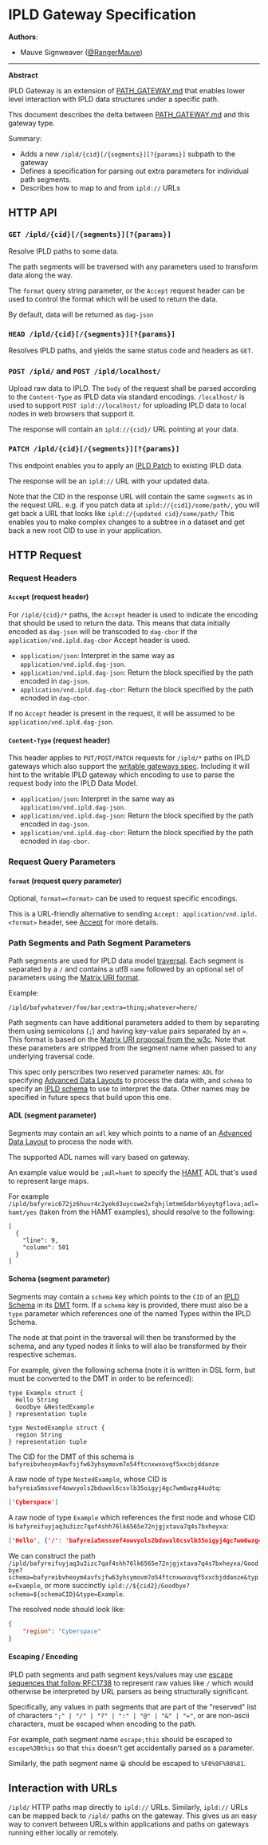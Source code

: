 # IPLD Gateway Specification

**Authors**:

- Mauve Signweaver ([@RangerMauve](https://github.com/RangerMauve))

----

**Abstract**

IPLD Gateway is an extension of [PATH_GATEWAY.md](./PATH_GATEWAY.md) that enables lower level interaction with IPLD data structures under a specific path.

This document describes the delta between [PATH_GATEWAY.md](./PATH_GATEWAY.md) and this gateway type.

Summary:

- Adds a new `/ipld/{cid}[/{segments}][?{params}]` subpath to the gateway
- Defines a specification for parsing out extra parameters for individual path segments.
- Describes how to map to and from `ipld://` URLs

## HTTP API

### `GET /ipld/{cid}[/{segments}][?{params}]`

Resolve IPLD paths to some data.

The path segments will be traversed with any parameters used to transform data along the way.

The `format` query string parameter, or the `Accept` request header can be used to control the format which will be used to return the data.

By default, data will be returned as `dag-json`

<!--
TODO: Cache control semantics?
TODO: Add more details on how the traversal works?
-->

### `HEAD /ipld/{cid}[/{segments}][?{params}]`

Resolves IPLD paths, and yields the same status code and headers as `GET`.

### `POST /ipld/` and `POST /ipld/localhost/`

Upload raw data to IPLD.
The `body` of the request shall be parsed according to the `Content-Type` as IPLD data via standard encodings.
`/localhost/` is used to support `POST ipld://localhost/` for uploading IPLD data to local nodes in web browsers that support it.

The response will contain an `ipld://{cid}/` URL pointing at your data.

<!--
TODO: Only allow `/localhost/`? Get rid of `/localhost` from the spec if light clients with protocol handlers don't matter/
-->

### `PATCH /ipld/{cid}[/{segments}][?{params}]`

This endpoint enables you to apply an [IPLD Patch](https://ipld.io/specs/patch/) to existing IPLD data.

<!--
TODO: Talk about content encoding
TODO: Mention interaction with ADLs/Schemeas/Selectors
-->

The response will be an `ipld://` URL with your updated data.

Note that the CID in the response URL will contain the same `segments` as in the request URL.
e.g. if you patch data at `ipld://{cid1}/some/path/`, you will get back a URL that looks like `ipld://{updated cid}/some/path/`
This enables you to make complex changes to a subtree in a dataset and get back a new root CID to use in your application.

## HTTP Request

### Request Headers

#### `Accept` (request header)

For `/ipld/{cid}/*` paths, the `Accept` header is used to indicate the encoding that should be used to return the data.
This means that data initially encoded as `dag-json` will be transcoded to `dag-cbor` if the `application/vnd.ipld.dag-cbor` Accept header is used.

- `application/json`: Interpret in the same way as `application/vnd.ipld.dag-json`.
- `application/vnd.ipld.dag-json`: Return the block specified by the path encoded in `dag-json`.
- `application/vnd.ipld.dag-cbor`: Return the block specified by the path ecnoded in `dag-cbor`.

If no `Accept` header is present in the request, it will be assumed to be `application/vnd.ipld.dag-json`.

#### `Content-Type` (request header)

This header applies to `PUT/POST/PATCH` requests for `/ipld/*` paths on IPLD gateways which also support the [writable gateways spec](./WRITABLE_GATEWAY.md).
Including it will hint to the writable IPLD gateway which encoding to use to parse the request body into the IPLD Data Model.

- `application/json`: Interpret in the same way as `application/vnd.ipld.dag-json`.
- `application/vnd.ipld.dag-json`: Return the block specified by the path encoded in `dag-json`.
- `application/vnd.ipld.dag-cbor`: Return the block specified by the path ecnoded in `dag-cbor`.

### Request Query Parameters

#### `format` (request query parameter)

Optional, `format=<format>` can be used to request specific encodings.

This is a URL-friendly alternative to sending `Accept: application/vnd.ipld.<format>` header, see [Accept](#accept-request-header) for more details.

### Path Segments and Path Segment Parameters

Path segments are used for IPLD data model [traversal](https://ipld.io/docs/data-model/traversal/).
Each segment is separated by a `/` and contains a utf8 `name` followed by an optional set of parameters using the [Matrix URI format](https://www.w3.org/DesignIssues/MatrixURIs.html).

Example:

```
/ipld/bafywhatever/foo/bar;extra=thing;whatever=here/
```

Path segments can have additional parameters added to them by separating them using semicolons (`;`) and having key-value pairs separated by an `=`.
This format is based on the [Matrix URI proposal from the w3c](https://www.w3.org/DesignIssues/MatrixURIs.html).
Note that these parameters are stripped from the segment name when passed to any underlying traversal code.

This spec only perscribes two reserved parameter names: `ADL` for specifying [Advanced Data Layouts](https://ipld.io/docs/advanced-data-layouts/) to process the data with, and `schema` to specify an [IPLD schema](https://ipld.io/docs/schemas/intro/) to use to interpret the data.
Other names may be specified in future specs that build upon this one.

#### ADL (segment parameter)

Segments may contain an `adl` key which points to a name of an [Advanced Data Layout](https://ipld.io/docs/advanced-data-layouts/intro/) to process the node with.

The supported ADL names will vary based on gateway.

An example value would be `;adl=hamt` to specify the [HAMT](https://ipld.io/specs/advanced-data-layouts/hamt/) ADL that's used to represent large maps.

For example `/ipld/bafyreic672jz6huur4c2yekd3uycswe2xfqhjlmtmm5dorb6yoytgflova;adl=hamt/yes` (taken from the HAMT examples), should resolve to the following:

```
[
  {
    "line": 9,
    "column": 501
  }
]
```

#### Schema (segment parameter)

Segments may contain a `schema` key which points to the `CID` of an [IPLD Schema](https://ipld.io/docs/schemas/) in its [DMT](https://ipld.io/specs/schemas/#dsl-vs-dmt) form.
If a `schema` key is provided, there must also be a `type` parameter which references one of the named Types within the IPLD Schema.

The node at that point in the traversal will then be transformed by the schema, and any typed nodes it links to will also be transformed by their respective schemas.

For example, given the following schema (note it is written in DSL form, but must be converted to the DMT in order to be refernced):

```ipldschema
type Example struct {
  Hello String
  Goodbye &NestedExample
} representation tuple

type NestedExample struct {
  region String
} representation tuple
```

The CID for the DMT of this schema is `bafyreibvheoym4avfsjfw63yhsymovm7o54ftcnxwxovqf5xxcbjddanze`

A raw node of type `NestedExample`, whose CID is `bafyreia5mssvef4owvyols2bduwxl6csvlb35oigyj4gc7wm6wzg44udtq`:

```json
['Cyberspace']
```

A raw node of type `Example` which references the first node and whose CID is `bafyreifuyjaq3u3izc7qaf4shh76lk6565e72njgjxtava7q4s7bxheyxa`:

```json
['Hello', {'/': 'bafyreia5mssvef4owvyols2bduwxl6csvlb35oigyj4gc7wm6wzg44udtq'}]
```

We can construct the path `/ipld/bafyreifuyjaq3u3izc7qaf4shh76lk6565e72njgjxtava7q4s7bxheyxa/Goodbye?schema=bafyreibvheoym4avfsjfw63yhsymovm7o54ftcnxwxovqf5xxcbjddanze&type=Example`, or more succinctly `ipld://${cid2}/Goodbye?schema=${schemaCID}&type=Example`.

The resolved node should look like:

```JSON
{
	"region": "Cyberspace"
}
```

#### Escaping / Encoding

IPLD path segments and path segment keys/values may use [escape sequences that follow RFC1738](https://www.rfc-editor.org/rfc/rfc1738) to represent raw values like `/` which would otherwise be interpreted by URL parsers as being structurally significant.

Specifically, any values in path segments that are part of the "reserved" list of characters `";" | "/" | "?" | ":" | "@" | "&" | "="`, or are non-ascii characters, must be escaped when encoding to the path.

For example, path segment name `escape;this` should be escaped to `escape%3Bthis` so that `this` doesn't get accidentally parsed as a parameter.

Similarly, the path segment name `😁` should be escaped to `%F0%9F%98%81`.

## Interaction with URLs

`/ipld/` HTTP paths map directly to `ipld://` URLs.
Similarly, `ipld://` URLs can be mapped back to `/ipld/` paths on the gateway.
This gives us an easy way to convert between URLs within applications and paths on gateways running either locally or remotely.
